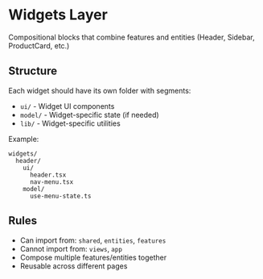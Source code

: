 # Widgets Layer

Compositional blocks that combine features and entities (Header, Sidebar, ProductCard, etc.)

## Structure

Each widget should have its own folder with segments:
- `ui/` - Widget UI components
- `model/` - Widget-specific state (if needed)
- `lib/` - Widget-specific utilities

Example:
```
widgets/
  header/
    ui/
      header.tsx
      nav-menu.tsx
    model/
      use-menu-state.ts
```

## Rules

- Can import from: `shared`, `entities`, `features`
- Cannot import from: `views`, `app`
- Compose multiple features/entities together
- Reusable across different pages
